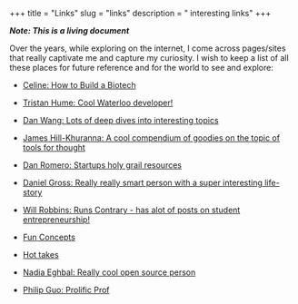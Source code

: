 +++
title = "Links"
slug = "links"
description = " interesting links"
+++

 ***Note: This is a living document***
&nbsp;
&nbsp;
&nbsp;
&nbsp;
&nbsp;
&nbsp;



Over the years, while exploring on the internet, I come across pages/sites that really captivate me and capture my curiosity. I wish to keep a list of all these places for future reference and for the world to see and explore: 

* [Celine: How to Build a Biotech](https://www.celinehh.com/biotech)
&nbsp;

* [Tristan Hume: Cool Waterloo developer!](https://thume.ca/)
&nbsp;

* [Dan Wang: Lots of deep dives into interesting topics](https://danwang.co/)
&nbsp;

* [James Hill-Khuranna: A cool compendium of goodies on the topic of tools for thought](https://jameshk.com/)
&nbsp;

* [Dan Romero: Startups holy grail resources](https://danromero.org/canon.html)
&nbsp;

* [Daniel Gross: Really really smart person with a super interesting life-story](https://dcgross.com/)

* [Will Robbins: Runs Contrary - has  alot of posts on student entrepreneurship!](https://willrobbins.org/)
<!-- * [Cool person with cool suggestions] (s) -->

* [Fun Concepts](https://www.notion.so/Books-f95c42ea1c6b4f67a6ad219f327ac402)

* [Hot takes](https://pjrvs.com/articles)

* [Nadia Eghbal: Really cool open source person](https://nadiaeghbal.com/)

* [Philip Guo: Prolific Prof](http://www.pgbovine.net/)
